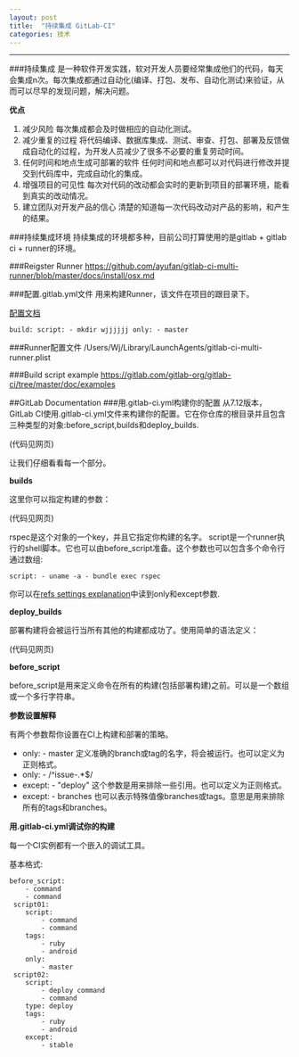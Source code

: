 ```yaml
---
layout: post
title:  "持续集成 GitLab-CI"
categories: 技术
---
```

---
###持续集成
是一种软件开发实践，软对开发人员要经常集成他们的代码，每天会集成n次。每次集成都通过自动化(编译、打包、发布、自动化测试)来验证，从而可以尽早的发现问题，解决问题。

__优点__<br>
1. 减少风险 每次集成都会及时做相应的自动化测试。
2. 减少重复的过程 将代码编译、数据库集成、测试、审查、打包、部署及反馈做成自动化的过程，为开发人员减少了很多不必要的重复劳动时间。
3. 任何时间和地点生成可部署的软件 任何时间和地点都可以对代码进行修改并提交到代码库中，完成自动化的集成。
4. 增强项目的可见性 每次对代码的改动都会实时的更新到项目的部署环境，能看到真实的改动情况。
5. 建立团队对开发产品的信心 清楚的知道每一次代码改动对产品的影响，和产生的结果。

###持续集成环境
持续集成的环境都多种，目前公司打算使用的是gitlab + gitlab ci + runner的环境。


###Reigster Runner
https://github.com/ayufan/gitlab-ci-multi-runner/blob/master/docs/install/osx.md

###配置.gitlab.yml文件
用来构建Runner，该文件在项目的跟目录下。

[配置文档](http://doc.gitlab.com/ci/builds_configuration/README.html)

`build:
  script:
     - mkdir wjjjjjj
  only:
    - master`	

###Runner配置文件
/Users/Wj/Library/LaunchAgents/gitlab-ci-multi-runner.plist

###Build script example
https://gitlab.com/gitlab-org/gitlab-ci/tree/master/doc/examples

##GitLab Documentation
###用.gitlab-ci.yml构建你的配置
从7.12版本，GitLab CI使用.gitlab-ci.yml文件来构建你的配置。它在你仓库的根目录并且包含三种类型的对象:before_script,builds和deploy_builds.

(代码见网页)

让我们仔细看看每一个部分。

__builds__

这里你可以指定构建的参数：

(代码见网页)

rspec是这个对象的一个key，并且它指定你构建的名字。
script是一个runner执行的shell脚本。它也可以由before_script准备。这个参数也可以包含多个命令行通过数组:

`script:
	- uname -a
	- bundle exec rspec`
	
你可以在[refs settings explanation](http://doc.gitlab.com/ci/builds_configuration/README.html#refs-settings-explanation)中读到only和except参数.

__deploy_builds__

部署构建将会被运行当所有其他的构建都成功了。使用简单的语法定义：

(代码见网页)

__before_script__

before_script是用来定义命令在所有的构建(包括部署构建)之前。可以是一个数组或一个多行字符串。

__参数设置解释__

有两个参数帮你设置在CI上构建和部署的策略。

* only:	   - master  定义准确的branch或tag的名字，将会被运行。也可以定义为正则格式。
* only:    - /^issue-.*$/
* except:  - "deploy"  这个参数是用来排除一些引用。也可以定义为正则格式。
* except:  -  branches  也可以表示特殊值像branches或tags。意思是用来排除所有的tags和branches。

__用.gitlab-ci.yml调试你的构建__

每一个CI实例都有一个嵌入的调试工具。

基本格式:

```
before_script:
	- command
	- command
 script01:
 	script:
 		- command
 		- command
 	tags:
 		- ruby
 		- android
 	only:
 		- master
 script02:
 	script:
 		- deploy command
 		- command
 	type: deploy
 	tags:
 		- ruby
 		- android
 	except:
 		- stable
```













